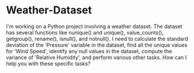 # Weather-Dataset
I'm working on a Python project involving a weather dataset. The dataset has several functions like nunique() and unique(), value_counts(), getgroup(), rename(), isnull(), and notnull(). I need to calculate the standard deviation of the 'Pressure' variable in the dataset, find all the unique values for 'Wind Speed', identify any null values in the dataset, compute the variance of 'Relative Humidity', and perform various other tasks. How can I help you with these specific tasks?
